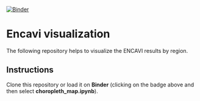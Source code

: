 [![Binder](https://mybinder.org/badge_logo.svg)](https://mybinder.org/v2/gh/igarizio/encavi_visualization/master)

# Encavi visualization
The following repository helps to visualize the ENCAVI results by region.

## Instructions
Clone this repository or load it on **Binder** (clicking on the badge above and then select **choropleth_map.ipynb**).
